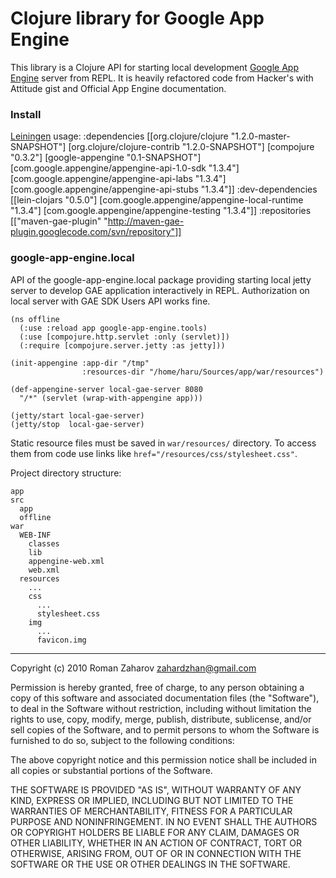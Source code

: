 # Clojure library for Google App Engine

This library is a Clojure API for starting local development [Google
App Engine](http://code.google.com/appengine) server from REPL. It is
heavily refactored code from Hacker's with Attitude gist and Official
App Engine documentation.

### Install

[Leiningen](http://github.com/technomancy/leiningen) usage:
    :dependencies [[org.clojure/clojure "1.2.0-master-SNAPSHOT"]
                   [org.clojure/clojure-contrib "1.2.0-SNAPSHOT"]
                   [compojure "0.3.2"]
                   [google-appengine "0.1-SNAPSHOT"]
                   [com.google.appengine/appengine-api-1.0-sdk "1.3.4"]
                   [com.google.appengine/appengine-api-labs "1.3.4"]
                   [com.google.appengine/appengine-api-stubs "1.3.4"]]
    :dev-dependencies [[lein-clojars "0.5.0"]
                       [com.google.appengine/appengine-local-runtime "1.3.4"]
                       [com.google.appengine/appengine-testing "1.3.4"]]
    :repositories [["maven-gae-plugin" "http://maven-gae-plugin.googlecode.com/svn/repository"]]

### google-app-engine.local

API of the google-app-engine.local package providing starting local
jetty server to develop GAE application interactively in
REPL. Authorization on local server with GAE SDK Users API works fine.

    (ns offline
      (:use :reload app google-app-engine.tools)
      (:use [compojure.http.servlet :only (servlet)])
      (:require [compojure.server.jetty :as jetty]))

    (init-appengine :app-dir "/tmp"
                    :resources-dir "/home/haru/Sources/app/war/resources")

    (def-appengine-server local-gae-server 8080
      "/*" (servlet (wrap-with-appengine app)))

    (jetty/start local-gae-server)
    (jetty/stop  local-gae-server)

Static resource files must be saved in <code>war/resources/</code>
directory. To access them from code use links like
<code>href="/resources/css/stylesheet.css"</code>.

Project directory structure:

    app
    src
      app
      offline
    war
      WEB-INF
        classes
        lib
        appengine-web.xml
        web.xml
      resources
        ...
        css
          ...
          stylesheet.css
        img
          ...
          favicon.img

---

Copyright (c) 2010 Roman Zaharov <zahardzhan@gmail.com>

Permission is hereby granted, free of charge, to any person
obtaining a copy of this software and associated documentation
files (the "Software"), to deal in the Software without
restriction, including without limitation the rights to use,
copy, modify, merge, publish, distribute, sublicense, and/or sell
copies of the Software, and to permit persons to whom the
Software is furnished to do so, subject to the following
conditions:

The above copyright notice and this permission notice shall be
included in all copies or substantial portions of the Software.

THE SOFTWARE IS PROVIDED "AS IS", WITHOUT WARRANTY OF ANY KIND,
EXPRESS OR IMPLIED, INCLUDING BUT NOT LIMITED TO THE WARRANTIES
OF MERCHANTABILITY, FITNESS FOR A PARTICULAR PURPOSE AND
NONINFRINGEMENT. IN NO EVENT SHALL THE AUTHORS OR COPYRIGHT
HOLDERS BE LIABLE FOR ANY CLAIM, DAMAGES OR OTHER LIABILITY,
WHETHER IN AN ACTION OF CONTRACT, TORT OR OTHERWISE, ARISING
FROM, OUT OF OR IN CONNECTION WITH THE SOFTWARE OR THE USE OR
OTHER DEALINGS IN THE SOFTWARE.
